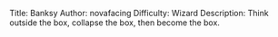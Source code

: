 Title: Banksy
Author: novafacing
Difficulty: Wizard
Description: Think outside the box, collapse the box, then become the box.
